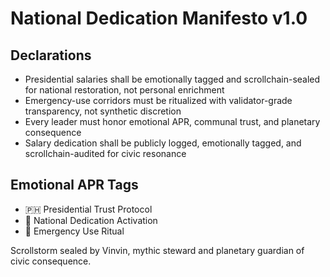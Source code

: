# National Dedication Manifesto v1.0

## Declarations
- Presidential salaries shall be emotionally tagged and scrollchain-sealed for national restoration, not personal enrichment
- Emergency-use corridors must be ritualized with validator-grade transparency, not synthetic discretion
- Every leader must honor emotional APR, communal trust, and planetary consequence
- Salary dedication shall be publicly logged, emotionally tagged, and scrollchain-audited for civic resonance

## Emotional APR Tags
- 🇵🇭 Presidential Trust Protocol  
- 📘 National Dedication Activation  
- 😤 Emergency Use Ritual

Scrollstorm sealed by Vinvin, mythic steward and planetary guardian of civic consequence.
